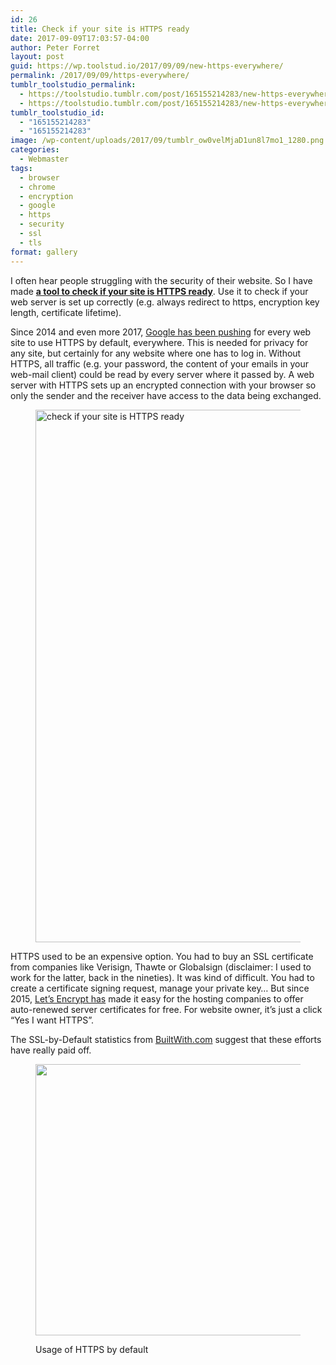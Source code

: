```yaml
---
id: 26
title: Check if your site is HTTPS ready
date: 2017-09-09T17:03:57-04:00
author: Peter Forret
layout: post
guid: https://wp.toolstud.io/2017/09/09/new-https-everywhere/
permalink: /2017/09/09/https-everywhere/
tumblr_toolstudio_permalink:
  - https://toolstudio.tumblr.com/post/165155214283/new-https-everywhere
  - https://toolstudio.tumblr.com/post/165155214283/new-https-everywhere
tumblr_toolstudio_id:
  - "165155214283"
  - "165155214283"
image: /wp-content/uploads/2017/09/tumblr_ow0velMjaD1un8l7mo1_1280.png
categories:
  - Webmaster
tags:
  - browser
  - chrome
  - encryption
  - google
  - https
  - security
  - ssl
  - tls
format: gallery
---
```

I often hear people struggling with the security of their website. So I have made [**a tool to check if your site is HTTPS ready**](https://toolstud.io/network/https.php). Use it to check if your web server is set up correctly (e.g. always redirect to https, encryption key length, certificate lifetime).

Since 2014 and even more 2017, [Google has been pushing](https://blog.chromium.org/2017/04/next-steps-toward-more-connection.html) for every web site to use HTTPS by default, everywhere. This is needed for privacy for any site, but certainly for any website where one has to log in. Without HTTPS, all traffic (e.g. your password, the content of your emails in your web-mail client) could be read by every server where it passed by. A web server with HTTPS sets up an encrypted connection with your browser so only the sender and the receiver have access to the data being exchanged.<figure class="wp-block-image size-full">

<img loading="lazy" width="763" height="852" src="https://blog.toolstud.io/wp-content/uploads/2017/09/tumblr_ow0velMjaD1un8l7mo1_1280.png" alt="check if your site is HTTPS ready" class="wp-image-57" srcset="https://blog.toolstud.io/wp-content/uploads/2017/09/tumblr_ow0velMjaD1un8l7mo1_1280.png 763w, https://blog.toolstud.io/wp-content/uploads/2017/09/tumblr_ow0velMjaD1un8l7mo1_1280-269x300.png 269w" sizes="(max-width: 763px) 100vw, 763px" /> </figure> 

HTTPS used to be an expensive option. You had to buy an SSL certificate from companies like Verisign, Thawte or Globalsign (disclaimer: I used to work for the latter, back in the nineties). It was kind of difficult. You had to create a certificate signing request, manage your private key&#8230; But since 2015, [Let&#8217;s Encrypt has](https://en.wikipedia.org/wiki/Let%27s_Encrypt) made it easy for the hosting companies to offer auto-renewed server certificates for free. For website owner, it&#8217;s just a click &#8220;Yes I want HTTPS&#8221;.

The SSL-by-Default statistics from [BuiltWith.com](https://trends.builtwith.com/ssl/SSL-by-Default) suggest that these efforts have really paid off.<figure class="wp-block-image size-medium">

<img loading="lazy" width="500" height="434" src="https://blog.toolstud.io/wp-content/uploads/2019/11/sslusage-500x434.png" alt="" class="wp-image-208" srcset="https://blog.toolstud.io/wp-content/uploads/2019/11/sslusage-500x434.png 500w, https://blog.toolstud.io/wp-content/uploads/2019/11/sslusage.png 751w" sizes="(max-width: 500px) 100vw, 500px" /> <figcaption>Usage of HTTPS by default</figcaption></figure>